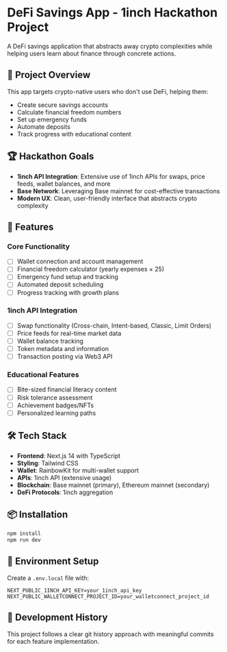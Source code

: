 # DeFi Savings App - 1inch Hackathon Project

A DeFi savings application that abstracts away crypto complexities while helping users learn about finance through concrete actions.

## 🎯 Project Overview

This app targets crypto-native users who don't use DeFi, helping them:
- Create secure savings accounts
- Calculate financial freedom numbers
- Set up emergency funds
- Automate deposits
- Track progress with educational content

## 🏆 Hackathon Goals

- **1inch API Integration**: Extensive use of 1inch APIs for swaps, price feeds, wallet balances, and more
- **Base Network**: Leveraging Base mainnet for cost-effective transactions
- **Modern UX**: Clean, user-friendly interface that abstracts crypto complexity

## 🚀 Features

### Core Functionality
- [ ] Wallet connection and account management
- [ ] Financial freedom calculator (yearly expenses × 25)
- [ ] Emergency fund setup and tracking
- [ ] Automated deposit scheduling
- [ ] Progress tracking with growth plans

### 1inch API Integration
- [ ] Swap functionality (Cross-chain, Intent-based, Classic, Limit Orders)
- [ ] Price feeds for real-time market data
- [ ] Wallet balance tracking
- [ ] Token metadata and information
- [ ] Transaction posting via Web3 API

### Educational Features
- [ ] Bite-sized financial literacy content
- [ ] Risk tolerance assessment
- [ ] Achievement badges/NFTs
- [ ] Personalized learning paths

## 🛠 Tech Stack

- **Frontend**: Next.js 14 with TypeScript
- **Styling**: Tailwind CSS
- **Wallet**: RainbowKit for multi-wallet support
- **APIs**: 1inch API (extensive usage)
- **Blockchain**: Base mainnet (primary), Ethereum mainnet (secondary)
- **DeFi Protocols**: 1inch aggregation

## 📦 Installation

```bash
npm install
npm run dev
```

## 🔧 Environment Setup

Create a `.env.local` file with:
```
NEXT_PUBLIC_1INCH_API_KEY=your_1inch_api_key
NEXT_PUBLIC_WALLETCONNECT_PROJECT_ID=your_walletconnect_project_id
```

## 📝 Development History

This project follows a clear git history approach with meaningful commits for each feature implementation. 